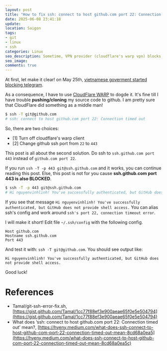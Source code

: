 ```yaml
---
layout: post
title: "How to fix ssh: connect to host github.com port 22: Connection timed out"
date: 2025-06-08 23:41:18
update:
location: Saigon
tags:
- git
- linux
- ssh
categories: Linux
seo_description: Sometime, VPN provider (cloudflare's warp vpn) blocks connection with port 22 including github.com. You can switch ssh connection to github at port 443 to work around.
seo_image:
comments: true
---
```


At first, let make it clear! on May 25th, [vietnamese goverment started blocking telegram](https://vnexpress.net/nha-mang-phai-chan-telegram-tai-viet-nam-4889659.html).

As a consequence, I have to use [CloudFlare WARP](https://developers.cloudflare.com/warp-client/get-started/linux/) to dogde it. It's fine till I have trouble **pushing/cloning** my source code to github. I am pretty sure that CloudFlare did
something as a middle man!

```sh
$ ssh -T git@github.com
# ssh: connect to host github.com port 22: Connection timed out
```

So, there are two choices:
- [1] Turn off cloudflare's warp client
- [2] Change github ssh port from `22` to `443`

This post is all about the second solution. Do ssh to `ssh.github.com port 443` instead of `github.com port 22`.


If you run `ssh -T -p 443 git@ssh.github.com` and it works, you can continue reading this post. Else, this post is not for you cause **ssh.github.com port 443 is also BLOCKED**.
```sh
$ ssh -T -p 443 git@ssh.github.com
# Hi nguyenvinhlinh! You've successfully authenticated, but GitHub does not provide shell access.
```

If you see that message `Hi nguyenvinhlinh! You've successfully authenticated, but GitHub does not provide shell access.` You can alias ssh's config and work around `ssh's port 22, connection timeout error`.

I will make it short! Edit file `~/.ssh/config` with the following config.

```config
Host github.com
Hostname ssh.github.com
Port 443
```

And test it with: `ssh -T git@github.com`. You should see output like:

```text
Hi nguyenvinhlinh! You've successfully authenticated, but GitHub does not provide shell access.
```

Good luck!

# References
- Tamal/git-ssh-error-fix.sh, [https://gist.github.com/Tamal/1cc77f88ef3e900aeae65f0e5e504794](https://gist.github.com/Tamal/1cc77f88ef3e900aeae65f0e5e504794)
- What does ‘ssh: connect to host github.com port 22: Connection timed out’ mean?, [https://hyeny.medium.com/what-does-ssh-connect-to-host-github-com-port-22-connection-timed-out-mean-8cd68a0ea5](https://hyeny.medium.com/what-does-ssh-connect-to-host-github-com-port-22-connection-timed-out-mean-8cd68a0ea5c)
